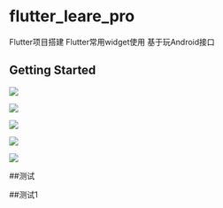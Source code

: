 # flutter_leare_pro

Flutter项目搭建
Flutter常用widget使用
基于玩Android接口 

## Getting Started

![](images/page_1.png)

![](images/page_2.png)

![](images/page_3.png)

![](images/page_4.png)

![](images/page_5.png)

##测试

##测试1